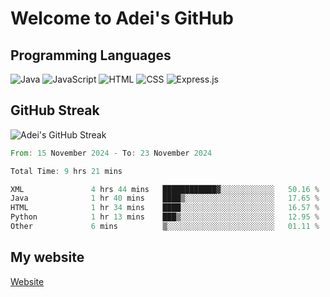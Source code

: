 # Welcome to Adei's GitHub

## Programming Languages
![Java](https://img.shields.io/badge/Java-007396?style=flat-square&logo=java&logoColor=white)
![JavaScript](https://img.shields.io/badge/JavaScript-F7DF1E?style=flat-square&logo=javascript&logoColor=black)
![HTML](https://img.shields.io/badge/HTML-E34F26?style=flat-square&logo=html5&logoColor=white)
![CSS](https://img.shields.io/badge/CSS-1572B6?style=flat-square&logo=css3&logoColor=white)
![Express.js](https://img.shields.io/badge/Express.js-000000?style=flat-square&logo=express&logoColor=white)


## GitHub Streak
![Adei's GitHub Streak](https://github-readme-streak-stats.herokuapp.com/?user=AdeiTamayo&hide_border=true)

<!--START_SECTION:waka-->

```rust
From: 15 November 2024 - To: 23 November 2024

Total Time: 9 hrs 21 mins

XML               4 hrs 44 mins   ████████████▓░░░░░░░░░░░░   50.16 %
Java              1 hr 40 mins    ████▒░░░░░░░░░░░░░░░░░░░░   17.65 %
HTML              1 hr 34 mins    ████░░░░░░░░░░░░░░░░░░░░░   16.57 %
Python            1 hr 13 mins    ███▒░░░░░░░░░░░░░░░░░░░░░   12.95 %
Other             6 mins          ▒░░░░░░░░░░░░░░░░░░░░░░░░   01.11 %
```

<!--END_SECTION:waka-->

## My website
[Website](https://adei.eus)


